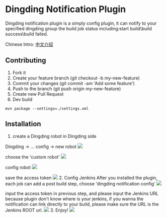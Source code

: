 # Dingding Notification Plugin 

Dingding notification plugin is a simply config plugin, it can notify to your specified dingding group the build job status including:start build\build success\build failed. 

Chinese Intro: [中文介绍](https://github.com/jenkinsci/dingding-notifications-plugin/blob/master/readme-cn.md)

## Contributing
1. Fork it
2. Create your feature branch (git checkout -b my-new-feature)
3. Commit your changes (git commit -am 'Add some feature')
4. Push to the branch (git push origin my-new-feature)
5. Create new Pull Request
6. Dev build
```
mvn package --settings=./settings.xml
```


## Installation
1. create a Dingding robot in Dingding side

Dingding -> ... config -> new robot
![](https://github.com/jenkinsci/dingding-notifications-plugin/blob/master/static/entry.png?raw=true)

choose the 'custom robot' 
![](https://github.com/jenkinsci/dingding-notifications-plugin/blob/master/static/robot.png?raw=true)

config robot
![](https://github.com/jenkinsci/dingding-notifications-plugin/blob/master/static/create_robot.png?raw=true)

save the access token
![](https://github.com/jenkinsci/dingding-notifications-plugin/blob/master/static/token.png?raw=true)
2. Config Jenkins
After you installed the plugin, each job can add a post build step, choose 'dingding notification config'
![](https://github.com/jenkinsci/dingding-notifications-plugin/blob/master/static/config_post_step.png?raw=true)

input the access token in previous step, and please input the Jenkins URL
because plugin don't know where is your jenkins, if you wanna the notification can link directly to your build, please make sure the URL is the Jenkins ROOT url.
![](https://github.com/jenkinsci/dingding-notifications-plugin/blob/master/static/config.png?raw=true)
3. Enjoy!
![](https://github.com/jenkinsci/dingding-notifications-plugin/blob/master/static/result.png?raw=true)
